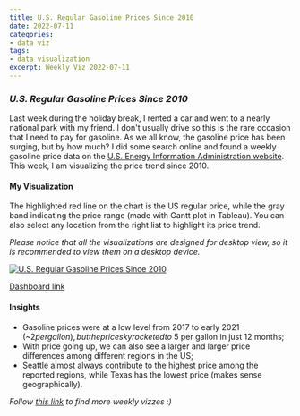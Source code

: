 ```yaml
---
title: U.S. Regular Gasoline Prices Since 2010
date: 2022-07-11
categories:
- data viz
tags:
- data visualization
excerpt: Weekly Viz 2022-07-11
---
```


### *U.S. Regular Gasoline Prices Since 2010*

Last week during the holiday break, I rented a car and went to a nearly national park with my friend. I don't usually drive so this is the rare occasion that I need to pay for gasoline. As we all know, the gasoline price has been surging, but by how much? I did some search online and found a weekly gasoline price data on the [U.S. Energy Information Administration website](https://www.eia.gov/petroleum/gasdiesel/). This week, I am visualizing the price trend since 2010.  

#### My Visualization

The highlighted red line on the chart is the US regular price, while the gray band indicating the price range (made with Gantt plot in Tableau). You can also select any location from the right list to highlight its price trend.   

*Please notice that all the visualizations are designed for desktop view, so it is recommended to view them on a desktop device.*  

<div class='tableauPlaceholder' id='viz1657600748443' style='position: relative'>
  <noscript><a href='#'>
    <img alt='U.S. Regular Gasoline Prices Since 2010 ' src='https:&#47;&#47;public.tableau.com&#47;static&#47;images&#47;20&#47;20220711U_S_RegularGasolinePricesSince2010&#47;U_S_RegularGasolinePricesSince2010&#47;1_rss.png' style='border: none' />
    </a></noscript><object class='tableauViz'  style='display:none;'>
  <param name='host_url' value='https%3A%2F%2Fpublic.tableau.com%2F' />
  <param name='embed_code_version' value='3' />
  <param name='site_root' value='' />
  <param name='name' value='20220711U_S_RegularGasolinePricesSince2010&#47;U_S_RegularGasolinePricesSince2010' />
  <param name='tabs' value='no' />
  <param name='toolbar' value='yes' />
  <param name='static_image' value='https:&#47;&#47;public.tableau.com&#47;static&#47;images&#47;20&#47;20220711U_S_RegularGasolinePricesSince2010&#47;U_S_RegularGasolinePricesSince2010&#47;1.png' />
  <param name='animate_transition' value='yes' />
  <param name='display_static_image' value='yes' />
  <param name='display_spinner' value='yes' />
  <param name='display_overlay' value='yes' />
  <param name='display_count' value='yes' />
  <param name='language' value='en-US' />
  <param name='filter' value='publish=yes' />
  </object></div>             
  <script type='text/javascript'>       
  var divElement = document.getElementById('viz1657600748443');     
  var vizElement = divElement.getElementsByTagName('object')[0];                
  if ( divElement.offsetWidth > 800 ) { vizElement.style.width='800px';vizElement.style.height='627px';} else if ( divElement.offsetWidth > 500 ) { vizElement.style.width='800px';vizElement.style.height='627px';} else { vizElement.style.width='100%';vizElement.style.height='777px';}      
  var scriptElement = document.createElement('script');         
  scriptElement.src = 'https://public.tableau.com/javascripts/api/viz_v1.js';  
  vizElement.parentNode.insertBefore(scriptElement, vizElement);              
</script>  

[Dashboard link](https://public.tableau.com/views/20220711U_S_RegularGasolinePricesSince2010/U_S_RegularGasolinePricesSince2010?:language=en-US&publish=yes&:display_count=n&:origin=viz_share_link)
  
#### Insights
* Gasoline prices were at a low level from 2017 to early 2021 (~$2 per gallon), but the price skyrocketed to ~$5 per gallon in just 12 months;  
* With price going up, we can also see a larger and larger price differences among different regions in the US;  
* Seattle almost always contribute to the highest price among the reported regions, while Texas has the lowest price (makes sense geographically).  
  
*Follow [this link](https://yudong-94.github.io/personal-website/project/WeeklyViz2022/) to find more weekly vizzes :)*
